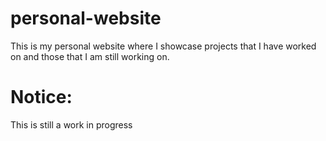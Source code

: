 # personal-website

This is my personal website where I showcase projects that I have worked on and those that I am 
still working on. 

# Notice: 
This is still a work in progress 